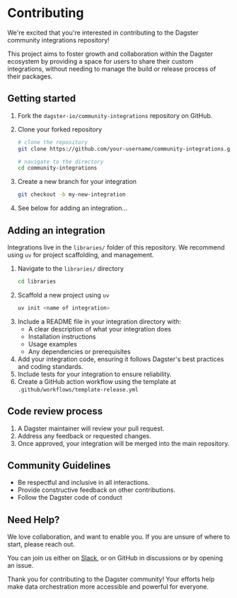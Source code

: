 # Contributing

We're excited that you're interested in contributing to the Dagster community integrations repository!

This project aims to foster growth and collaboration within the Dagster ecosystem by providing a space for users to share their custom integrations, without needing to manage the build or release process of their packages.

## Getting started

1. Fork the `dagster-io/community-integrations` repository on GitHub.

2. Clone your forked repository

    ```sh
    # clone the repository
    git clone https://github.com/your-username/community-integrations.git

    # navigate to the directory
    cd community-integrations
    ```

3. Create a new branch for your integration

    ```sh
    git checkout -b my-new-integration
    ```

4. See below for adding an integration...

## Adding an integration

Integrations live in the `libraries/` folder of this repository. We recommend using `uv` for project scaffolding, and management.

1. Navigate to the `libraries/` directory
    ```sh
    cd libraries
    ```
2. Scaffold a new project using `uv`
    ```sh
    uv init <name of integration>
    ```
3. Include a README file in your integration directory with:
    * A clear description of what your integration does
    * Installation instructions
    * Usage examples
    * Any dependencies or prerequisites
4. Add your integration code, ensuring it follows Dagster's best practices and coding standards.
5. Include tests for your integration to ensure reliability.
6. Create a GitHub action workflow using the template at `.github/workflows/template-release.yml`


## Code review process

1. A Dagster maintainer will review your pull request.
2. Address any feedback or requested changes.
3. Once approved, your integration will be merged into the main repository.


## Community Guidelines

* Be respectful and inclusive in all interactions.
* Provide constructive feedback on other contributions.
* Follow the Dagster code of conduct

## Need Help?

We love collaboration, and want to enable you. If you are unsure of where to start, please reach out.

You can join us either on [Slack](dagster.io/slack), or on GitHub in discussions or by opening an issue.

Thank you for contributing to the Dagster community! Your efforts help make data orchestration more accessible and powerful for everyone.
